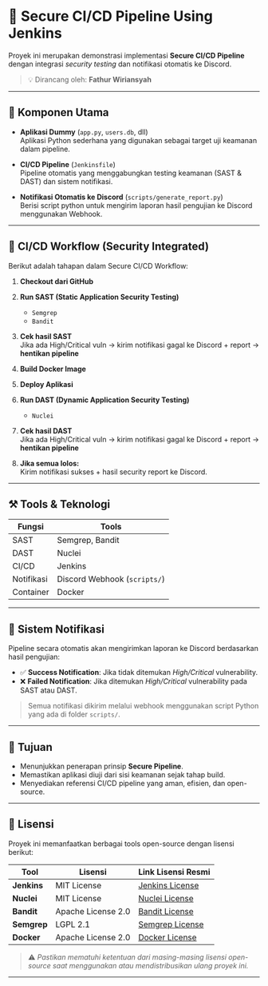 # 🔐 Secure CI/CD Pipeline Using Jenkins

Proyek ini merupakan demonstrasi implementasi **Secure CI/CD Pipeline** dengan integrasi *security testing* dan notifikasi otomatis ke Discord.

> 💡 Dirancang oleh: **Fathur Wiriansyah**

---

## 🧱 Komponen Utama

- **Aplikasi Dummy** (`app.py`, `users.db`, dll)  
  Aplikasi Python sederhana yang digunakan sebagai target uji keamanan dalam pipeline.

- **CI/CD Pipeline** (`Jenkinsfile`)  
  Pipeline otomatis yang menggabungkan testing keamanan (SAST & DAST) dan sistem notifikasi.

- **Notifikasi Otomatis ke Discord** (`scripts/generate_report.py`)  
  Berisi script python untuk mengirim laporan hasil pengujian ke Discord menggunakan Webhook.

---

## 🔐 CI/CD Workflow  (Security Integrated)

Berikut adalah tahapan dalam Secure CI/CD Workflow:

1. **Checkout dari GitHub**
2. **Run SAST (Static Application Security Testing)**
   - `Semgrep`
   - `Bandit`
3. **Cek hasil SAST**  
   Jika ada High/Critical vuln → kirim notifikasi gagal ke Discord + report → **hentikan pipeline**

4. **Build Docker Image**
5. **Deploy Aplikasi**
6. **Run DAST (Dynamic Application Security Testing)**  
   - `Nuclei`

7. **Cek hasil DAST**  
   Jika ada High/Critical vuln → kirim notifikasi gagal ke Discord + report → **hentikan pipeline**

8. **Jika semua lolos:**  
   Kirim notifikasi sukses + hasil security report ke Discord.

---

## ⚒️ Tools & Teknologi

| Fungsi        | Tools                         |
|---------------|-------------------------------|
| SAST          | Semgrep, Bandit               |
| DAST          | Nuclei                        |
| CI/CD         | Jenkins                       |
| Notifikasi    | Discord Webhook (`scripts/`)  |
| Container     | Docker                        |

---

## 📢 Sistem Notifikasi

Pipeline secara otomatis akan mengirimkan laporan ke Discord berdasarkan hasil pengujian:

- ✅ **Success Notification**: Jika tidak ditemukan *High/Critical* vulnerability.
- ❌ **Failed Notification**: Jika ditemukan *High/Critical* vulnerability pada SAST atau DAST.

> Semua notifikasi dikirim melalui webhook menggunakan script Python yang ada di folder `scripts/`.

---

## 🎯 Tujuan

- Menunjukkan penerapan prinsip **Secure Pipeline**.
- Memastikan aplikasi diuji dari sisi keamanan sejak tahap build.
- Menyediakan referensi CI/CD pipeline yang aman, efisien, dan open-source.

---

## 📜 Lisensi

Proyek ini memanfaatkan berbagai tools open-source dengan lisensi berikut:

| Tool          | Lisensi             | Link Lisensi Resmi                                                                |
|---------------|---------------------|-----------------------------------------------------------------------------------|
| **Jenkins**   | MIT License         | [Jenkins License](https://github.com/jenkinsci/jenkins/blob/master/LICENSE.txt)   |
| **Nuclei**    | MIT License         | [Nuclei License](https://github.com/projectdiscovery/nuclei/blob/main/LICENSE.md) |
| **Bandit**    | Apache License 2.0  | [Bandit License](https://github.com/PyCQA/bandit/blob/main/LICENSE)               |
| **Semgrep**   | LGPL 2.1            | [Semgrep License](https://github.com/returntocorp/semgrep/blob/develop/LICENSE)   |
| **Docker**    | Apache License 2.0  | [Docker License](https://github.com/moby/moby/blob/master/LICENSE)                |

> ⚠️ *Pastikan mematuhi ketentuan dari masing-masing lisensi open-source saat menggunakan atau mendistribusikan ulang proyek ini.*


---


